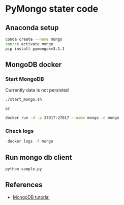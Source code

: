 # PyMongo stater code

## Anaconda setup

```bash
conda create --name mongo
source activate mongo
pip install pymongo==3.1.1
```

## MongoDB docker

### Start MongoDB

Currently data is not persisted

```bash
./start_mongo.sh

or

docker run -d -p 27017:27017 --name mongo -d mongo
```

### Check logs

```bash
 docker logs -f mongo
 ```

## Run mongo db client

 ```bash
 python sample.py
 ```

## References

- [MongoDB tutorial](http://api.mongodb.com/python/current/tutorial.html)